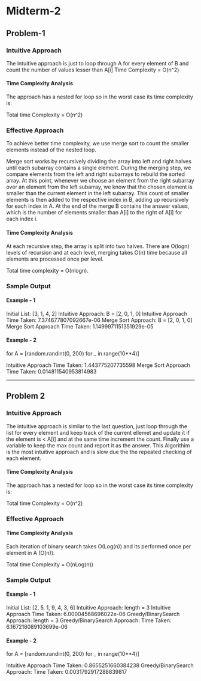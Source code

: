 # Midterm-2

## Problem-1

### Intuitive Approach

The intuitive approach is just to loop through A for every element of B and count the number of values lesser than A[i]
Time Complexity = O(n^2)

#### Time Complexity Analysis

The approach has a nested for loop so in the worst case its time complexity is:

Total time Complexity = O(n^2)

### Effective Approach

To achieve better time complexity, we use merge sort to count the smaller elements instead of the nested loop.

Merge sort works by recursively dividing the array into left and right halves until each subarray contains a single element. During the merging step, we compare elements from the left and right subarrays to rebuild the sorted array. At this point, whenever we choose an element from the right subarray over an element from the left subarray, we know that the chosen element is smaller than the current element in the left subarray. This count of smaller elements is then added to the respective index in B, adding up recursively for each index in A. At the end of the merge B contains the answer values, which is the number of elements smaller than A[i] to the right of A[i] for each index i.

#### Time Complexity Analysis

At each recursive step, the array is split into two halves. There are O(logn) levels of recursion and at each level, merging takes O(n) time because all elements are processed once per level.

Total time complexity = O(nlogn).

### Sample Output

#### Example - 1

Initial List: [3, 1, 4, 2]
Intuitive Approach: B = [2, 0, 1, 0]
Intuitive Approach Time Taken: 7.374677807092667e-06
Merge Sort Approach: B = [2, 0, 1, 0]
Merge Sort Approach Time Taken: 1.1499971151351929e-05

#### Example - 2

for A = [random.randint(0, 200) for _ in range(10**4)]

Intuitive Approach Time Taken: 1.443775207735598
Merge Sort Approach Time Taken: 0.014811540953814983

---

## Problem 2

### Intuitive Approach

The intuitive approach is similar to the last question, just loop through the list for every element and keep track of the current ellemet and update it if the element is < A[i] and at the same time increment the count. Finally use a variable to keep the max count and report it as the answer. This Algorithim is the most intuitive approach and is slow due the the repeated checking of each element.

#### Time Complexity Analysis

The approach has a nested for loop so in the worst case its time complexity is:

Total time Complexity = O(n^2)

### Effective Approach

#### Time Complexity Analysis

Each iteration of binary search takes O(Log(n)) and its performed once per element in A (O(n)).

Total time Complexity = O(nLog(n))

### Sample Output

#### Example - 1

Initial List: [2, 5, 1, 9, 4, 3, 6]
Intuitive Approach: length = 3
Intuitive Approach Time Taken: 6.00004568696022e-06
Greedy/BinarySearch Approach: length = 3
Greedy/BinarySearch Approach: Time Taken: 6.167218089103699e-06

#### Example - 2

for A = [random.randint(0, 200) for _ in range(10**4)]

Intuitive Approach Time Taken: 0.8655251660384238
Greedy/BinarySearch Approach: Time Taken: 0.0031792917288839817

